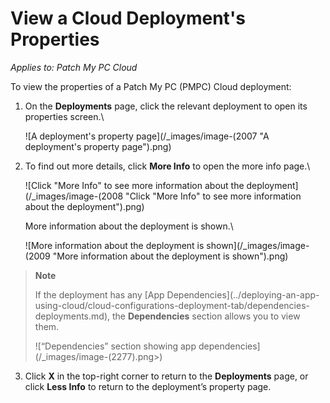 # View a Cloud Deployment's Properties

_Applies to: Patch My PC Cloud_

To view the properties of a Patch My PC (PMPC) Cloud deployment:

1.  On the **Deployments** page, click the relevant deployment to open its properties screen.\\

    ![A deployment's property page](/_images/image-(2007 "A deployment's property page").png)
2.  To find out more details, click **More Info** to open the more info page.\\

    ![Click "More Info" to see more information about the deployment](/_images/image-(2008 "Click \"More Info\" to see more information about the deployment").png)

    More information about the deployment is shown.\\

    ![More information about the deployment is shown](/_images/image-(2009 "More information about the deployment is shown").png)

> **Note**
>
> If the deployment has any \[App Dependencies]\(../deploying-an-app-using-cloud/cloud-configurations-deployment-tab/dependencies-deployments.md), the **Dependencies** section allows you to view them.
>
> !\[“Dependencies” section showing app dependencies]\(/\_images/image-(2277).png>)

3. Click **X** in the top-right corner to return to the **Deployments** page, or click **Less Info** to return to the deployment’s property page.